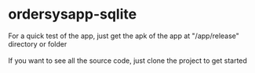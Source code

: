 # ordersysapp-sqlite
For a quick test of the app, just get the apk of the app at "/app/release" directory or folder </br></br>
If you want to see all the source code, just clone the project to get started
